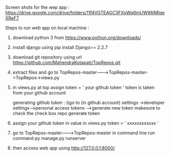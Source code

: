Screen shots for the wep app :
https://drive.google.com/drive/folders/11f4VGTEAGC3FXqWq6mUW96lMIqeXReF7


Steps to run web app on local machine :

1)  download python 3 from  https://www.python.org/downloads/
2)  install django using pip install Django== 2.2.7
3)  download git repository using url  https://github.com/MahendraKotapati/TopRepos.git
4)  extract files 
    and go to TopRepos-master--->TopRepos-master->TopRepos->views.py 

5) in views.py at top assign  token = ' your github token '
    token is taken from your github account 

    generating github token :
      i)go to (in github account) settings ->developer settings-->personal access tokens -->generate new token
        makesure to check the check box repo
        generate token
 6) assign your github token in value in views.py 
      token = ' xxxxxxxxxxxx '
7)  go to TopRepos-master--->TopRepos-master in command line 
     run command  py manage.py runserver
8) then access web app using  http://127.0.0.1:8000/

 				

